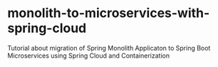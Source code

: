# monolith-to-microservices-with-spring-cloud
Tutorial about migration of Spring Monolith Applicaton to Spring Boot Microservices using Spring Cloud and Containerization

